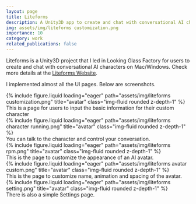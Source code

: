 ```yaml
---
layout: page
title: Liteforms
description: A Unity3D app to create and chat with conversational AI characters
img: assets/img/liteforms customization.png
importance: 10
category: work
related_publications: false
---
```


Liteforms is a Unity3D project that I led in Looking Glass Factory for users to create and chat with conversational AI characters on Mac/Windows. Check more details at the [Liteforms Website](https://lookingglassfactory.com/liteforms).

I implemented almost all the UI pages. Below are screenshots.

<div class="row">
    <div class="col-sm mt-3 mt-md-0">
        {% include figure.liquid loading="eager" path="assets/img/liteforms customization.png" title="avatar" class="img-fluid rounded z-depth-1" %}
    </div>
</div>
<div class="caption">
    This is a page for users to input the basic information for their custom character
</div>
<div class="row">
    <div class="col-sm mt-3 mt-md-0">
        {% include figure.liquid loading="eager" path="assets/img/liteforms character running.png" title="avatar" class="img-fluid rounded z-depth-1" %}
    </div>
</div>
<div class="caption">
    You can talk to the character and control your conversation.
</div>
<div class="row">
    <div class="col-sm mt-3 mt-md-0">
        {% include figure.liquid loading="eager" path="assets/img/liteforms rpm.png" title="avatar" class="img-fluid rounded z-depth-1" %}
    </div>
</div>
<div class="caption">
    This is the page to customize the appearance of an AI avatar.
</div>
<div class="row">
    <div class="col-sm mt-3 mt-md-0">
        {% include figure.liquid loading="eager" path="assets/img/liteforms avatar custom.png" title="avatar" class="img-fluid rounded z-depth-1" %}
    </div>
</div>
<div class="caption">
    This is the page to customize name, animation and spacing of the avatar.
</div>
<div class="row">
    <div class="col-sm mt-3 mt-md-0">
        {% include figure.liquid loading="eager" path="assets/img/liteforms setting.png" title="avatar" class="img-fluid rounded z-depth-1" %}
    </div>
</div>
<div class="caption">
    There is also a simple Settings page.
</div>
